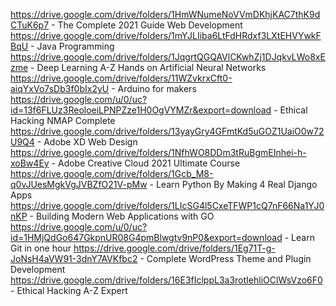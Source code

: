 https://drive.google.com/drive/folders/1HmWNumeNoVVmDKhjKAC7thK9dCTuK6p7 - The Complete 2021 Guide Web Development
https://drive.google.com/drive/folders/1mYJLIiba6LtFdHRdxf3LXtEHVYwkFBqU - Java Programming 
https://drive.google.com/drive/folders/1JqgrtQGQAVlCKwhZj1DJqkvLWo8xEzme - Deep Learning A-Z Hands on Artificial Neural Networks
https://drive.google.com/drive/folders/11WZvkrxCft0-aiqYxVo7sDb3f0bIx2yU - Arduino for makers
https://drive.google.com/u/0/uc?id=13f6FLUz3ReoloeiLPNPZze1H0OgVYMZr&export=download - Ethical Hacking NMAP Complete
https://drive.google.com/drive/folders/13yayGry4GFmtKd5uGOZ1UaiO0w72U9Q4 - Adobe XD Web Design 
https://drive.google.com/drive/folders/1NfhWO8DDm3tRuBgmEInhei-h-xoBw4Ey - Adobe Creative Cloud 2021 Ultimate Course
https://drive.google.com/drive/folders/1Gcb_M8-q0vJUesMgkVgJVBZfO21V-pMw - Learn Python By Making 4 Real Django Apps
https://drive.google.com/drive/folders/1LIcSG4l5CxeTFWP1cQ7nF66Na1YJ0nKP - Building Modern Web Applications with GO
https://drive.google.com/u/0/uc?id=1HMjQdGo647GkpnUR08G4pmBlwgtv9nP0&export=download - Learn Git in one hour
https://drive.google.com/drive/folders/1Eg71T-g-JoNsH4aVW91-3dnY7AVKfbc2 - Complete WordPress Theme and Plugin Development
https://drive.google.com/drive/folders/16E3fIclppL3a3rotIehliOClWsVzo6F0 - Ethical Hacking A-Z Expert